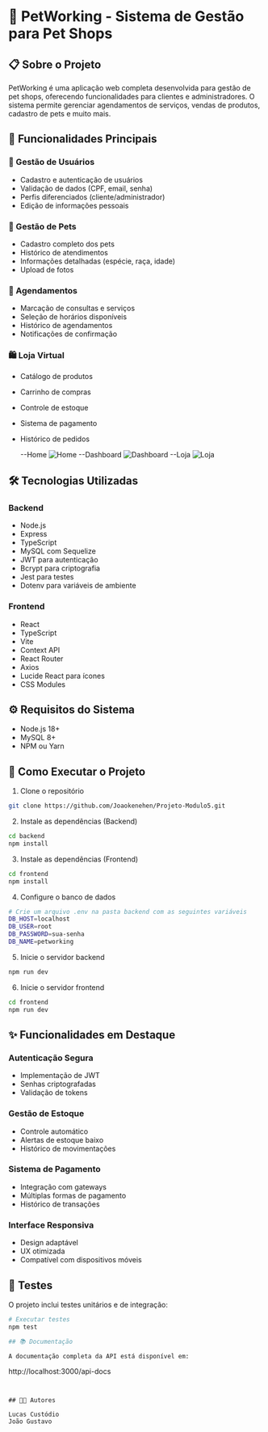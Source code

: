 # 🐾 PetWorking - Sistema de Gestão para Pet Shops

## 📋 Sobre o Projeto

PetWorking é uma aplicação web completa desenvolvida para gestão de pet shops, oferecendo funcionalidades para clientes e administradores. O sistema permite gerenciar agendamentos de serviços, vendas de produtos, cadastro de pets e muito mais.

## 🚀 Funcionalidades Principais

### 👤 Gestão de Usuários
- Cadastro e autenticação de usuários
- Validação de dados (CPF, email, senha)
- Perfis diferenciados (cliente/administrador)
- Edição de informações pessoais

### 🐶 Gestão de Pets
- Cadastro completo dos pets
- Histórico de atendimentos
- Informações detalhadas (espécie, raça, idade)
- Upload de fotos

### 📅 Agendamentos
- Marcação de consultas e serviços
- Seleção de horários disponíveis
- Histórico de agendamentos
- Notificações de confirmação

### 🛍️ Loja Virtual
- Catálogo de produtos
- Carrinho de compras
- Controle de estoque
- Sistema de pagamento
- Histórico de pedidos

  --Home
  ![Home](https://i.imgur.com/mW0kJ7D.png)
  --Dashboard
  ![Dashboard](https://i.imgur.com/2w170TP.png)
  --Loja
  ![Loja](https://i.imgur.com/UIslWTq.png)
  

## 🛠️ Tecnologias Utilizadas

### Backend
- Node.js
- Express
- TypeScript
- MySQL com Sequelize
- JWT para autenticação
- Bcrypt para criptografia
- Jest para testes
- Dotenv para variáveis de ambiente

### Frontend
- React
- TypeScript
- Vite
- Context API
- React Router
- Axios
- Lucide React para ícones
- CSS Modules

## ⚙️ Requisitos do Sistema

- Node.js 18+
- MySQL 8+
- NPM ou Yarn

## 🚀 Como Executar o Projeto

1. Clone o repositório
```bash
git clone https://github.com/Joaokenehen/Projeto-Modulo5.git
```

2. Instale as dependências (Backend)
```bash
cd backend
npm install
```

3. Instale as dependências (Frontend)
```bash
cd frontend
npm install
```

4. Configure o banco de dados
```bash
# Crie um arquivo .env na pasta backend com as seguintes variáveis
DB_HOST=localhost
DB_USER=root
DB_PASSWORD=sua-senha
DB_NAME=petworking
```

5. Inicie o servidor backend
```bash
npm run dev
```

6. Inicie o servidor frontend
```bash
cd frontend
npm run dev
```

## ✨ Funcionalidades em Destaque

### Autenticação Segura
- Implementação de JWT
- Senhas criptografadas
- Validação de tokens

### Gestão de Estoque
- Controle automático
- Alertas de estoque baixo
- Histórico de movimentações

### Sistema de Pagamento
- Integração com gateways
- Múltiplas formas de pagamento
- Histórico de transações

### Interface Responsiva
- Design adaptável
- UX otimizada
- Compatível com dispositivos móveis

## 🧪 Testes

O projeto inclui testes unitários e de integração:

```bash
# Executar testes
npm test

## 📚 Documentação

A documentação completa da API está disponível em:
```
http://localhost:3000/api-docs
```


## 👨‍💻 Autores

Lucas Custódio
João Gustavo
